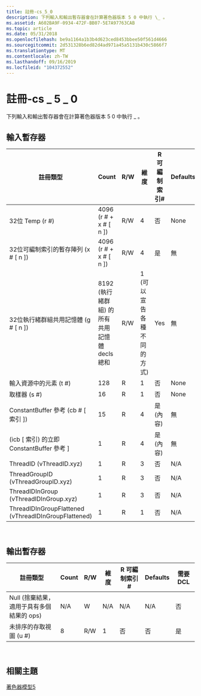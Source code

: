```yaml
---
title: 註冊-cs_5_0
description: 下列輸入和輸出暫存器會在計算著色器版本 5 0 中執行 \_ 。
ms.assetid: A602BA9F-0934-472F-BB07-5E7A97763CAB
ms.topic: article
ms.date: 05/31/2018
ms.openlocfilehash: be9a1164a1b3b4d623ced8453bbee50f561d4666
ms.sourcegitcommit: 2d531328b6ed82d4ad971a45a5131b430c5866f7
ms.translationtype: MT
ms.contentlocale: zh-TW
ms.lasthandoff: 09/16/2019
ms.locfileid: "104372552"
---
```

# <a name="registers---cs_5_0"></a>註冊-cs \_ 5 \_ 0

下列輸入和輸出暫存器會在計算著色器版本 5 0 中執行 \_ 。

## <a name="input-registers"></a>輸入暫存器



| 註冊類型                                        | Count                                                  | R/W | 維度                        | R 可編制索引\# | Defaults | 需要 DCL |
|------------------------------------------------------|--------------------------------------------------------|-----|----------------------------------|------------------|----------|--------------|
| 32位 Temp (r \#)                                     | 4096 (r \# + x \# \[ n \])                                      | R/W | 4                                | 否               | None     | Yes          |
| 32位可編制索引的暫存陣列 (x \# \[ n \])                | 4096 (r \# + x \# \[ n \])                                      | R/W | 4                                | 是              | 無     | Yes          |
| 32位執行緒群組共用記憶體 (g \# \[ n \])          | 8192 (執行緒群組) 的所有共用記憶體 decls 總和 | R/W | 1 (可以宣告各種不同的方式)  | Yes              | 無     | Yes          |
| 輸入資源中的元素 (t \#)                    | 128                                                    | R   | 1                                | 否               | None     | Yes          |
| 取樣器 (s \#)                                         | 16                                                     | R   | 1                                | 否               | None     | Yes          |
| ConstantBuffer 參考 (cb \# \[ 索引 \])              | 15                                                     | R   | 4                                | 是 (內容)    | 無     | Yes          |
|  (icb \[ 索引) 的立即 ConstantBuffer 參考 \]    | 1                                                      | R   | 4                                | 是 (內容)     | 無     | Yes          |
| ThreadID (vThreadID.xyz)                              | 1                                                      | R   | 3                                | 否               | N/A      | 是          |
| ThreadGroupID (vThreadGroupID.xyz)                    | 1                                                      | R   | 3                                | 否               | N/A      | 是          |
| ThreadIDInGroup (vThreadIDInGroup.xyz)                | 1                                                      | R   | 3                                | 否               | N/A      | 是          |
| ThreadIDInGroupFlattened (vThreadIDInGroupFlattened)  | 1                                                      | R   | 1                                | 否               | N/A      | 是          |



 

## <a name="output-registers"></a>輸出暫存器



| 註冊類型                                               | Count | R/W | 維度 | R 可編制索引\# | Defaults | 需要 DCL |
|-------------------------------------------------------------|-------|-----|-----------|------------------|----------|--------------|
| Null (捨棄結果，適用于具有多個結果的 ops)  | N/A   | W   | N/A       | N/A              | N/A      | 否           |
| 未排序的存取視圖 (u \#)                                  | 8     | R/W | 1         | 否               | 否       | 是          |



 

## <a name="related-topics"></a>相關主題

<dl> <dt>

[著色器模型5](d3d11-graphics-reference-sm5.md)
</dt> </dl>

 

 




